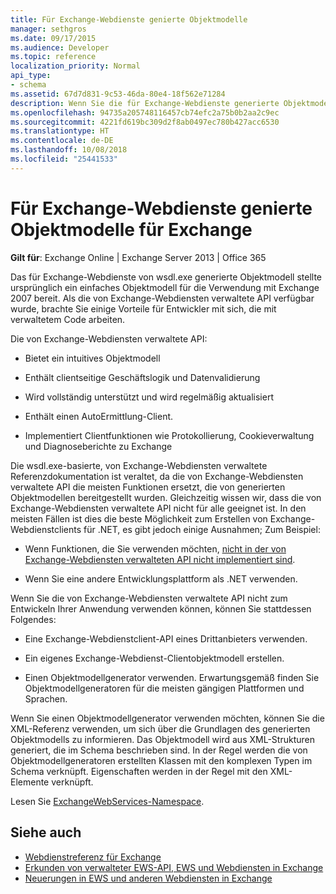```yaml
---
title: Für Exchange-Webdienste genierte Objektmodelle
manager: sethgros
ms.date: 09/17/2015
ms.audience: Developer
ms.topic: reference
localization_priority: Normal
api_type:
- schema
ms.assetid: 67d7d831-9c53-46da-80e4-18f562e71284
description: Wenn Sie die für Exchange-Webdienste generierte Objektmodellreferenz für die Entwicklung von Anwendungen für Exchange verwenden, informieren Sie sich über weitere Optionen für die Entwicklung für Exchange-Webdienste.
ms.openlocfilehash: 94735a205748116457cb74efc2a75b0b2aa2c9ec
ms.sourcegitcommit: 4221fd619bc309d2f8ab0497ec780b427acc6530
ms.translationtype: HT
ms.contentlocale: de-DE
ms.lasthandoff: 10/08/2018
ms.locfileid: "25441533"
---
```

# <a name="ews-generated-object-models-for-exchange"></a>Für Exchange-Webdienste genierte Objektmodelle für Exchange

**Gilt für**: Exchange Online | Exchange Server 2013 | Office 365

Das für Exchange-Webdienste von wsdl.exe generierte Objektmodell stellte ursprünglich ein einfaches Objektmodell für die Verwendung mit Exchange 2007 bereit. Als die von Exchange-Webdiensten verwaltete API verfügbar wurde, brachte Sie einige Vorteile für Entwickler mit sich, die mit verwaltetem Code arbeiten. 

Die von Exchange-Webdiensten verwaltete API:

- Bietet ein intuitives Objektmodell

- Enthält clientseitige Geschäftslogik und Datenvalidierung

- Wird vollständig unterstützt und wird regelmäßig aktualisiert

- Enthält einen AutoErmittlung-Client.

- Implementiert Clientfunktionen wie Protokollierung, Cookieverwaltung und Diagnoseberichte zu Exchange

Die wsdl.exe-basierte, von Exchange-Webdiensten verwaltete Referenzdokumentation ist veraltet, da die von Exchange-Webdiensten verwaltete API die meisten Funktionen ersetzt, die von generierten Objektmodellen bereitgestellt wurden. Gleichzeitig wissen wir, dass die von Exchange-Webdiensten verwaltete API nicht für alle geeignet ist. In den meisten Fällen ist dies die beste Möglichkeit zum Erstellen von Exchange-Webdienstclients für .NET, es gibt jedoch einige Ausnahmen; Zum Beispiel:

- Wenn Funktionen, die Sie verwenden möchten, [nicht in der von Exchange-Webdiensten verwalteten API nicht implementiert sind](../exchange-web-services/web-service-api-feature-availability-in-exchange-and-the-ews-managed-api.md#bk_apifeatures).

- Wenn Sie eine andere Entwicklungsplattform als .NET verwenden.

Wenn Sie die von Exchange-Webdiensten verwaltete API nicht zum Entwickeln Ihrer Anwendung verwenden können, können Sie stattdessen Folgendes:

- Eine Exchange-Webdienstclient-API eines Drittanbieters verwenden.

- Ein eigenes Exchange-Webdienst-Clientobjektmodell erstellen.

- Einen Objektmodellgenerator verwenden. Erwartungsgemäß finden Sie Objektmodellgeneratoren für die meisten gängigen Plattformen und Sprachen.

Wenn Sie einen Objektmodellgenerator verwenden möchten, können Sie die XML-Referenz verwenden, um sich über die Grundlagen des generierten Objektmodells zu informieren. Das Objektmodell wird aus XML-Strukturen generiert, die im Schema beschrieben sind. In der Regel werden die von Objektmodellgeneratoren erstellten Klassen mit den komplexen Typen im Schema verknüpft. Eigenschaften werden in der Regel mit den XML-Elemente verknüpft.

Lesen Sie [ExchangeWebServices-Namespace](https://docs.microsoft.com/dotnet/api/exchangewebservices?view=exchange-ews-proxy).

## <a name="see-also"></a>Siehe auch

- [Webdienstreferenz für Exchange](web-services-reference-for-exchange.md)
- [Erkunden von verwalteter EWS-API, EWS und Webdiensten in Exchange](../exchange-web-services/explore-the-ews-managed-api-ews-and-web-services-in-exchange.md)
- [Neuerungen in EWS und anderen Webdiensten in Exchange](../exchange-web-services/whats-new-in-ews-and-other-web-services-in-exchange.md)
